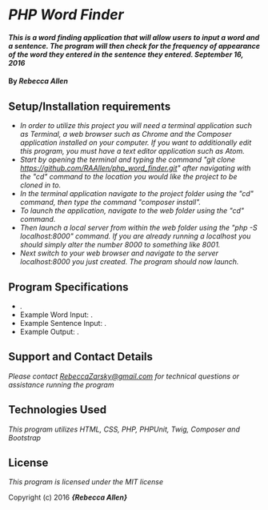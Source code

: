 
# _PHP Word Finder_

#### _This is a word finding application that will allow users to input a word and a sentence. The program will then check for the frequency of appearance of the word they entered in the sentence they entered.  September 16, 2016_

#### By _**Rebecca Allen**_

## Setup/Installation requirements

* _In order to utilize this project you will need a terminal application such as Terminal, a web browser such as Chrome and the Composer application installed on your computer. If you want to additionally edit this program, you must have a text editor application such as Atom._
* _Start by opening the terminal and typing the command "git clone https://github.com/RAAllen/php_word_finder.git" after navigating with the "cd" command to the location you would like the project to be cloned in to._
* _In the terminal application navigate to the project folder using the "cd" command, then type the command "composer install"._
* _To launch the application, navigate to the web folder using the "cd" command._
* _Then launch a local server from within the web folder using the "php -S localhost:8000" command. If you are already running a localhost you should simply alter the number 8000 to something like 8001._
* _Next switch to your web browser and navigate to the server localhost:8000 you just created. The program should now launch._

## Program Specifications

* _._
* Example Word Input: .
* Example Sentence Input: .
* Example Output: .




## Support and Contact Details

_Please contact RebeccaZarsky@gmail.com for technical questions or assistance running the program_

## Technologies Used

_This program utilizes HTML, CSS, PHP, PHPUnit, Twig, Composer and Bootstrap_

## License

*This program is licensed under the MIT license*

Copyright (c) 2016 **_{Rebecca Allen}_**
